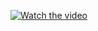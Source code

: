 [![Watch the video]()](https://github.com/annatequilaa/Unit-3/blob/8b5b4a8a63e6bac9b042a294f8b1e425b206e9e9/quizzes/videos/comp%20sci%20quizzes%20%E2%80%93%20quiz036.py%202025-01-31%2006-35-33.mp4)


